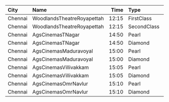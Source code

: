 | City    | Name                       |  Time | Type        | Price | Capacity | Booked |
| :------ | :------------------------- | ----: | :---------- | ----: | -------: | -----: |
| Chennai | WoodlandsTheatreRoyapettah | 12:15 | FirstClass  |  100₹ |      408 |    391 |
| Chennai | WoodlandsTheatreRoyapettah | 12:15 | SecondClass |   60₹ |       51 |     51 |
| Chennai | AgsCinemasTNagar           | 14:50 | Pearl       |   60₹ |       12 |      0 |
| Chennai | AgsCinemasTNagar           | 14:50 | Diamond     |  150₹ |       99 |     30 |
| Chennai | AgsCinemasMaduravoyal      | 15:00 | Pearl       |   60₹ |       12 |      0 |
| Chennai | AgsCinemasMaduravoyal      | 15:00 | Diamond     |  150₹ |      119 |      1 |
| Chennai | AgsCinemasVillivakkam      | 15:05 | Pearl       |   60₹ |        9 |      0 |
| Chennai | AgsCinemasVillivakkam      | 15:05 | Diamond     |  150₹ |       73 |      0 |
| Chennai | AgsCinemasOmrNavlur        | 15:10 | Pearl       |   60₹ |       31 |     15 |
| Chennai | AgsCinemasOmrNavlur        | 15:10 | Diamond     |  150₹ |      274 |    137 |